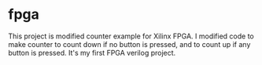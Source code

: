 # fpga
This project is modified counter example for Xilinx FPGA.
I modified code to make counter to count down if no button is pressed, and to count up if any button is pressed. 
It's my first FPGA verilog project.
